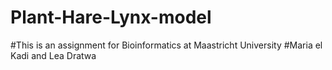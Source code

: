 # Plant-Hare-Lynx-model

#This is an assignment for Bioinformatics at Maastricht University
#Maria el Kadi and Lea Dratwa
